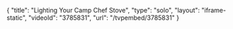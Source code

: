 {
    "title": "Lighting Your Camp Chef Stove",
    "type": "solo",
    "layout": "iframe-static",
    "videoId": "3785831",
    "url": "\/tvpembed\/3785831"
}